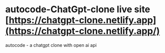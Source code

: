 # autocode-ChatGpt-clone live site [https://chatgpt-clone.netlify.app](https://chatgpt-clone.netlify.app/)
autocode - a chatgpt clone with open ai api 
